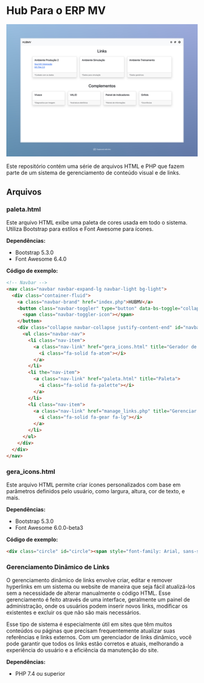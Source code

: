 
# Hub Para o ERP MV 

![Anamnese App print](/HUB%20MV.jpeg?raw=true) <!-- Opcional: Adicione um logo se disponível -->

Este repositório contém uma série de arquivos HTML e PHP que fazem parte de um sistema de gerenciamento de conteúdo visual e de links.

## Arquivos

### paleta.html

Este arquivo HTML exibe uma paleta de cores usada em todo o sistema. Utiliza Bootstrap para estilos e Font Awesome para ícones.

**Dependências:**
- Bootstrap 5.3.0
- Font Awesome 6.4.0

**Código de exemplo:**
```html
<!-- Navbar -->
<nav class="navbar navbar-expand-lg navbar-light bg-light">
  <div class="container-fluid">
    <a class="navbar-brand" href="index.php">HUBMV</a>
    <button class="navbar-toggler" type="button" data-bs-toggle="collapse" data-bs-target="#navbarNav">
      <span class="navbar-toggler-icon"></span>
    </button>
    <div class="collapse navbar-collapse justify-content-end" id="navbarNav">
      <ul class="navbar-nav">
        <li class="nav-item">
          <a class="nav-link" href="gera_icons.html" title="Gerador de Icons">
            <i class="fa-solid fa-atom"></i>
          </a>
        </li>
        <li the="nav-item">
          <a class="nav-link" href="paleta.html" title="Paleta">
            <i class="fa-solid fa-palette"></i>
          </a>
        </li>
        <li class="nav-item">
          <a class="nav-link" href="manage_links.php" title="Gerenciar Links">
            <i class="fa-solid fa-gear fa-lg"></i>
          </a>
        </li>
      </ul>
    </div>
  </div>
</nav>
```

### gera_icons.html

Este arquivo HTML permite criar ícones personalizados com base em parâmetros definidos pelo usuário, como largura, altura, cor de texto, e mais.

**Dependências:**
- Bootstrap 5.3.0
- Font Awesome 6.0.0-beta3

**Código de exemplo:**
```html
<div class="circle" id="circle"><span style="font-family: Arial, sans-serif;">FPA</span></div>
```

### Gerenciamento Dinâmico de Links

O gerenciamento dinâmico de links envolve criar, editar e remover hyperlinks em um sistema ou website de maneira que seja fácil atualizá-los sem a necessidade de alterar manualmente o código HTML. Esse gerenciamento é feito através de uma interface, geralmente um painel de administração, onde os usuários podem inserir novos links, modificar os existentes e excluir os que não são mais necessários.

Esse tipo de sistema é especialmente útil em sites que têm muitos conteúdos ou páginas que precisam frequentemente atualizar suas referências e links externos. Com um gerenciador de links dinâmico, você pode garantir que todos os links estão corretos e atuais, melhorando a experiência do usuário e a eficiência da manutenção do site.

**Dependências:**
- PHP 7.4 ou superior
